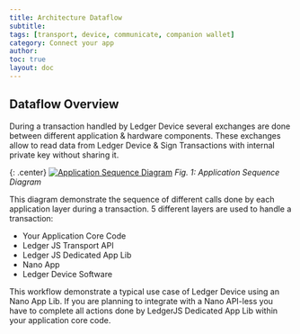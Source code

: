 ```yaml
---
title: Architecture Dataflow
subtitle:
tags: [transport, device, communicate, companion wallet]
category: Connect your app
author:
toc: true
layout: doc
---
```



## Dataflow Overview

During a transaction handled by Ledger Device several exchanges are done between different application & hardware components.
These exchanges allow to read data from Ledger Device & Sign Transactions with internal private key without sharing it.



{: .center}
[![Application Sequence Diagram](../images/application-sequence.png)](../images/application-sequence.png)
*Fig. 1: Application Sequence Diagram*


This diagram demonstrate the sequence of different calls done by each application layer during a transaction.
5 different layers are used to handle a transaction:

- Your Application Core Code
- Ledger JS Transport API
- Ledger JS Dedicated App Lib
- Nano App
- Ledger Device Software

This workflow demonstrate a typical use case of Ledger Device using an Nano App Lib. If you are planning to integrate with a Nano API-less you have to complete all actions done by LedgerJS Dedicated App Lib within your application core code.

